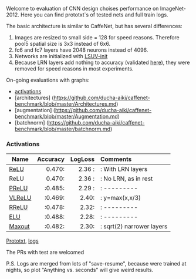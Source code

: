 Welcome to evaluation of CNN design choises performance on ImageNet-2012. Here you can find prototxt`s of tested nets and full train logs.

The basic architecture is similar to CaffeNet, but has several differences:

1. Images are resized to small side = 128 for speed reasons. Therefore pool5 spatial size is 3x3 instead of 6x6.
2. fc6 and fc7 layers have 2048 neurons instead of 4096. 
3. Networks are initialized with [LSUV-init](http://arxiv.org/abs/1511.06422)
4. Because LRN layers add nothing to accuracy (validated [here](https://github.com/ducha-aiki/caffenet-benchmark/blob/master/batchnorm.md)), they were removed for speed reasons in most experiments.

On-going evaluations with graphs:
- [activations](https://github.com/ducha-aiki/caffenet-benchmark/blob/master/Activations.md)
- [architectures] (https://github.com/ducha-aiki/caffenet-benchmark/blob/master/Architectures.md)
- [augmentation] (https://github.com/ducha-aiki/caffenet-benchmark/blob/master/Augmentation.md)
- [batchnorm] (https://github.com/ducha-aiki/caffenet-benchmark/blob/master/batchnorm.md)

### Activations

| Name    | Accuracy      | LogLoss | Comments  |
| -------|---------:| -------:|:-----------|
| [ReLU](http://machinelearning.wustl.edu/mlpapers/paper_files/icml2010_NairH10.pdf) |0.470:| 2.36 :|: With LRN layers|
| ReLU |0.470:| 2.36 :|: No LRN, as in rest |
| [PReLU](http://arxiv.org/abs/1502.01852) |:0.485:| 2.29 :|: ---------|
| [VLReLU](https://web.stanford.edu/~awni/papers/relu_hybrid_icml2013_final.pdf) |:0.469:| 2.40:|: y=max(x,x/3)|
| [RReLU](http://arxiv.org/abs/1505.00853) |:0.478:| 2.32:|: ---------|
| [ELU](http://arxiv.org/abs/1511.07289) |:0.488:| 2.28:|: ---------|
| [Maxout](http://arxiv.org/abs/1302.4389) |:0.482:| 2.30:|: sqrt(2) narrower layers|
[Prototxt](https://github.com/ducha-aiki/caffenet-benchmark/tree/master/prototxt/activations), [logs](https://github.com/ducha-aiki/caffenet-benchmark/tree/master/logs/activations)


The PRs with test are welcomed

P.S. Logs are merged from lots of "save-resume", because were trained at nights, so plot "Anything vs. seconds" will give weird results. 

